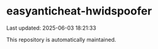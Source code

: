 # easyanticheat-hwidspoofer

Last updated: 2025-06-03 18:21:33

This repository is automatically maintained.
